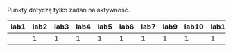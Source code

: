 Punkty dotyczą tylko zadań na aktywność.

| lab1 | lab2 | lab3 | lab4 | lab5 | lab6 | lab7 | lab9 | lab10 | lab11 | lab12 | lab13 |
|------|------|------|------|------|------|------|------|-------|-------|-------|-------|
|      |    1 |    1 |    1 |    1 |    1 |    1 |    1 |     1 |     1 |     1 |     0 |
